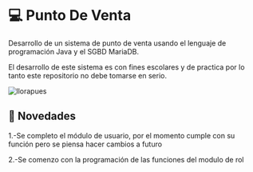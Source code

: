 # :computer: Punto De Venta

Desarrollo de un sistema de punto de venta usando el lenguaje de programación Java y el SGBD MariaDB.

El desarrollo de este sistema es con fines escolares y de practica por lo tanto este repositorio no debe tomarse en serio.

![llorapues](https://quebolu.com/uploads/meme1567194099gen.jpg)

## :mushroom: **Novedades**

1.-Se completo el módulo de usuario, por el momento cumple con su función pero se piensa hacer cambios a futuro

2.-Se comenzo con la programación de las funciones del modulo de rol
